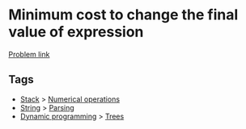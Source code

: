 # Minimum cost to change the final value of expression

[Problem link](https://leetcode.com/problems/minimum-cost-to-change-the-final-value-of-expression)

## Tags

* [Stack](/README.md#Stack) > [Numerical operations](/README.md#Stack-Numerical_operations)
* [String](/README.md#String) > [Parsing](/README.md#String-Parsing)
* [Dynamic programming](/README.md#Dynamic_programming) > [Trees](/README.md#Dynamic_programming-Trees)
